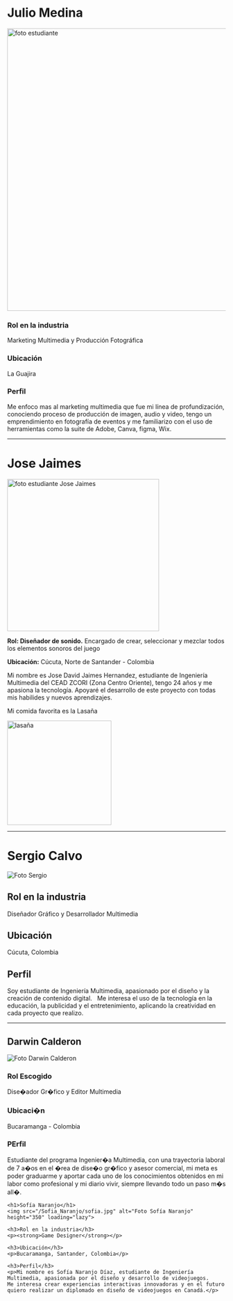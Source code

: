 <h1>Julio Medina</h1>
<img src="/Julio Medina/JulioMedina.jpg" alt="foto estudiante" width="650" height="650" loading="lazy">
<h3>Rol en la industria</h3>
<p>Marketing Multimedia y Producción Fotográfica</p>
<h3>Ubicación</h3>
<p>La Guajira</p>
<h3>Perfil</h3>
<p>Me enfoco mas al marketing multimedia que fue mi línea de profundización, conociendo proceso de producción de imagen, audio y video, tengo un emprendimiento en fotografía de eventos y me familiarizo con el uso de herramientas como la suite de Adobe, Canva, figma, Wix.</p>

---


<div>
    <h1>Jose Jaimes</h1>
    <img src="/jose/jose.jpeg" alt="foto estudiante Jose Jaimes" height="350" loading="lazy">
    <p><strong>Rol: Diseñador de sonido.</strong> Encargado de crear, seleccionar y mezclar todos los elementos sonoros del juego</p>
    <p><strong>Ubicación:</strong> Cúcuta, Norte de Santander - Colombia</p>
    <p>Mi nombre es Jose David Jaimes Hernandez, estudiante de Ingeniería Multimedia del CEAD ZCORI (Zona Centro Oriente), tengo 24 años y me apasiona la tecnología. Apoyaré el desarrollo de este proyecto con todas mis habilides y nuevos aprendizajes. </p>
    <p>Mi comida favorita es la Lasaña<p>
    <img src="/jose/lasaña.jpg" alt="lasaña" height="240" loading="lazy">

</div>


---

# Sergio Calvo

![Foto Sergio](./Sergio_Calvo/sergiocalvo.png)

## Rol en la industria
Diseñador Gráfico y Desarrollador Multimedia

## Ubicación
Cúcuta, Colombia

## Perfil
Soy estudiante de Ingeniería Multimedia, apasionado por el diseño y la creación de contenido digital.  
Me interesa el uso de la tecnología en la educación, la publicidad y el entretenimiento, aplicando la creatividad en cada proyecto que realizo.


---

<h2>Darwin Calderon</h2>

<img src="DarwinCalderon/DarwinCalderon.jpg" alt="Foto Darwin Calderon">



<h3>Rol Escogido</h3>
<p>Dise�ador Gr�fico y Editor Multimedia</p>

<h3>Ubicaci�n</h3>
<p>Bucaramanga - Colombia</p>

<h3>PErfil</h3>
<p>Estudiante del programa Ingenier�a Multimedia, con una trayectoria laboral de 7 a�os en el �rea de dise�o gr�fico y asesor comercial,
mi meta es poder graduarme y aportar cada uno de los conocimientos obtenidos en mi labor como profesional y mi diario vivir, siempre llevando
todo un paso m�s all�.</p>




<div>

    <h1>Sofía Naranjo</h1>
    <img src="/Sofia_Naranjo/sofia.jpg" alt="Foto Sofía Naranjo" height="350" loading="lazy">

    <h3>Rol en la industria</h3>
    <p><strong>Game Designer</strong></p>

    <h3>Ubicación</h3>
    <p>Bucaramanga, Santander, Colombia</p>

    <h3>Perfil</h3>
    <p>Mi nombre es Sofía Naranjo Díaz, estudiante de Ingeniería Multimedia, apasionada por el diseño y desarrollo de videojuegos. 
    Me interesa crear experiencias interactivas innovadoras y en el futuro quiero realizar un diplomado en diseño de videojuegos en Canadá.</p>

</div>